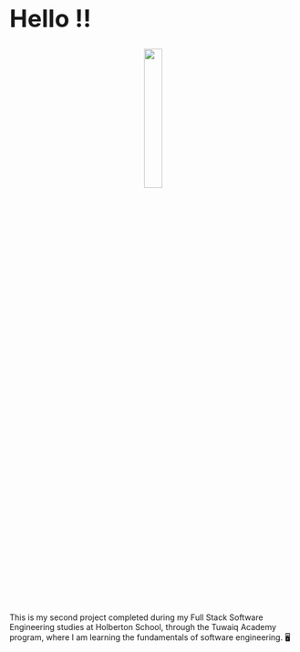 <h1 style="font-size: 3em; ">Hello !!</h1>
<p align="center"> <img src="https://media1.tenor.com/m/c6gKyfu4E_4AAAAd/typing-hello-kitty.gif" width="25%" /> </p>
This is my second project completed during my Full Stack Software Engineering studies at Holberton School, through the Tuwaiq Academy program, where I am learning the fundamentals of software engineering. 🖥️
